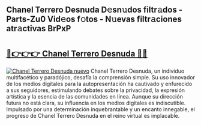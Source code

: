 ## Chanel Terrero Desnuda D𝚎sn𝚞dos filtr𝚊dos - Parts-Zu0 Vid𝚎os f𝚘tos - N𝚞evas filtr𝚊ciones atr𝚊ctivas BrPxP

# <h2><a href="http://mb3884.tromn.icu/?c=Chanel+Terrero+Desnuda">🔗👉👉👉 Chanel Terrero Desnuda 🔗🔗</a></h2>

[![Chanel Terrero Desnuda nuevo](https://i.imgur.com/pEAQMta.gif)](http://mb3884.tromn.icu/?c=Chanel+Terrero+Desnuda)
Chanel Terrero Desnuda, un individuo multifacético y paradójico, desafía la comprensión simple. Su uso innovador de los medios digitales para la autopresentación ha cautivado y enfurecido a sus seguidores, estimulando debates sobre la privacidad, la expresión artística y la esencia de las comunidades en línea. Aunque su dirección futura no está clara, su influencia en los medios digitales es indiscutible. Impulsado por una determinación inquebrantable y un encanto innegable, el progreso de Chanel Terrero Desnuda en el reino virtual es implacable.
